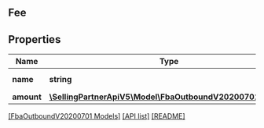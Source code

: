 ## Fee

## Properties

Name | Type | Description | Notes
------------ | ------------- | ------------- | -------------
**name** | **string** | The type of fee. |
**amount** | [**\SellingPartnerApiV5\Model\FbaOutboundV20200701\Money**](Money.md) |  |

[[FbaOutboundV20200701 Models]](../) [[API list]](../../Api) [[README]](../../../README.md)
